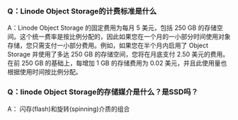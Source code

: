 ### Q：Linode Object Storage的计费标准是什么

A：Linode Object Storage 的固定费用为每月 5 美元，包括 250 GB 的存储空间。这个统一费率是按比例分配的，因此如果您在一个月的一小部分时间使用对象存储，您只需支付一小部分费用。例如，如果您在半个月内启用了 Object Storage 并使用了多达 250 GB 的存储空间，您将在月底支付 2.50 美元的费用。在前 250 GB 的基础上，每增加 1 GB 的存储费用为 0.02 美元，并且此使用量也根据使用时间按比例分配。



### Q：linode Object Storage的存储媒介是什么？是SSD吗？

A： 闪存(flash)和旋转(spinning)介质的组合